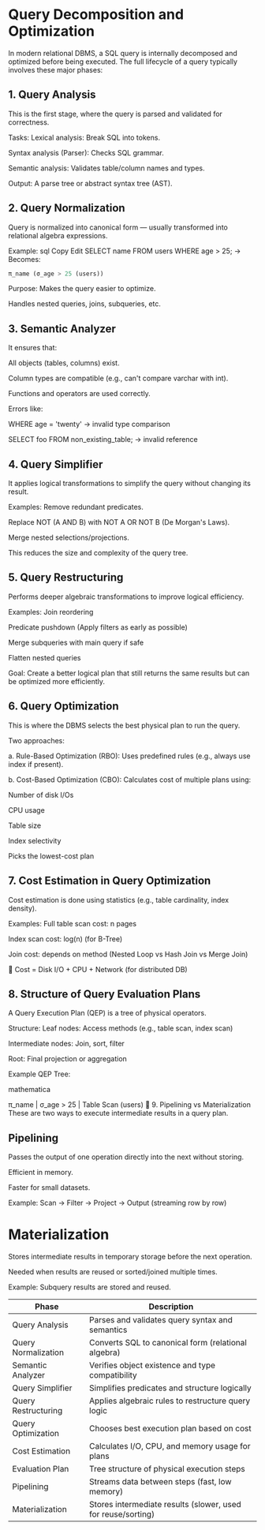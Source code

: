 # Query Decomposition and Optimization

In modern relational DBMS, a SQL query is internally decomposed and optimized before being executed. The full lifecycle of a query typically involves these major phases:

## 1. Query Analysis

This is the first stage, where the query is parsed and validated for correctness.

Tasks:
Lexical analysis: Break SQL into tokens.

Syntax analysis (Parser): Checks SQL grammar.

Semantic analysis: Validates table/column names and types.

Output:
A parse tree or abstract syntax tree (AST).

## 2. Query Normalization

Query is normalized into canonical form — usually transformed into relational algebra expressions.

Example:
sql
Copy
Edit
SELECT name FROM users WHERE age > 25;
→ Becomes:

```sql 
π_name (σ_age > 25 (users))
```

Purpose:
Makes the query easier to optimize.

Handles nested queries, joins, subqueries, etc.

## 3. Semantic Analyzer

It ensures that:

All objects (tables, columns) exist.

Column types are compatible (e.g., can't compare varchar with int).

Functions and operators are used correctly.

Errors like:

WHERE age = 'twenty' → invalid type comparison

SELECT foo FROM non_existing_table; → invalid reference

## 4. Query Simplifier

It applies logical transformations to simplify the query without changing its result.

Examples:
Remove redundant predicates.

Replace NOT (A AND B) with NOT A OR NOT B (De Morgan's Laws).

Merge nested selections/projections.

This reduces the size and complexity of the query tree.

## 5. Query Restructuring

Performs deeper algebraic transformations to improve logical efficiency.

Examples:
Join reordering

Predicate pushdown (Apply filters as early as possible)

Merge subqueries with main query if safe

Flatten nested queries

Goal:
Create a better logical plan that still returns the same results but can be optimized more efficiently.

## 6. Query Optimization
This is where the DBMS selects the best physical plan to run the query.

Two approaches:

a. Rule-Based Optimization (RBO):
Uses predefined rules (e.g., always use index if present).

b. Cost-Based Optimization (CBO):
Calculates cost of multiple plans using:

Number of disk I/Os

CPU usage

Table size

Index selectivity

Picks the lowest-cost plan

## 7. Cost Estimation in Query Optimization

Cost estimation is done using statistics (e.g., table cardinality, index density).

Examples:
Full table scan cost: n pages

Index scan cost: log(n) (for B-Tree)

Join cost: depends on method (Nested Loop vs Hash Join vs Merge Join)

📌 Cost = Disk I/O + CPU + Network (for distributed DB)

## 8. Structure of Query Evaluation Plans
A Query Execution Plan (QEP) is a tree of physical operators.

Structure:
Leaf nodes: Access methods (e.g., table scan, index scan)

Intermediate nodes: Join, sort, filter

Root: Final projection or aggregation

Example QEP Tree:

mathematica

π_name
|
σ_age > 25
|
Table Scan (users)
🔹 9. Pipelining vs Materialization
These are two ways to execute intermediate results in a query plan.

## Pipelining

Passes the output of one operation directly into the next without storing.

Efficient in memory.

Faster for small datasets.

Example: Scan → Filter → Project → Output (streaming row by row)

# Materialization

Stores intermediate results in temporary storage before the next operation.

Needed when results are reused or sorted/joined multiple times.

Example: Subquery results are stored and reused.

| Phase               | Description                                                  |
| ------------------- | ------------------------------------------------------------ |
| Query Analysis      | Parses and validates query syntax and semantics              |
| Query Normalization | Converts SQL to canonical form (relational algebra)          |
| Semantic Analyzer   | Verifies object existence and type compatibility             |
| Query Simplifier    | Simplifies predicates and structure logically                |
| Query Restructuring | Applies algebraic rules to restructure query logic           |
| Query Optimization  | Chooses best execution plan based on cost                    |
| Cost Estimation     | Calculates I/O, CPU, and memory usage for plans              |
| Evaluation Plan     | Tree structure of physical execution steps                   |
| Pipelining          | Streams data between steps (fast, low memory)                |
| Materialization     | Stores intermediate results (slower, used for reuse/sorting) |
